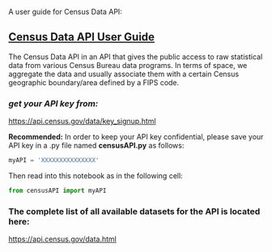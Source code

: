 
A user guide for Census Data API:

## [Census Data API User Guide](https://www.census.gov/content/dam/Census/data/developers/api-user-guide/api-guide.pdf)

The Census Data API in an API that gives the public access to raw statistical data from various Census Bureau data
programs. In terms of space, we aggregate the data and usually associate them with a
certain Census geographic boundary/area defined by a FIPS code. 

### _get your API key from:_ 
https://api.census.gov/data/key_signup.html

**Recommended:** In order to keep your API key confidential, please save your API key in a .py file named **censusAPI.py** as follows:

```python
myAPI = 'XXXXXXXXXXXXXXX'
```
Then read into this notebook as in the following cell:
```python
from censusAPI import myAPI
```

### The complete list of all available datasets for the API is located here:
https://api.census.gov/data.html

